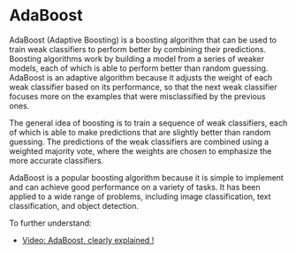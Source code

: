 # AdaBoost
AdaBoost (Adaptive Boosting) is a boosting algorithm that can be used to train weak classifiers to perform better by combining their predictions. Boosting algorithms work by building a model from a series of weaker models, each of which is able to perform better than random guessing. AdaBoost is an adaptive algorithm because it adjusts the weight of each weak classifier based on its performance, so that the next weak classifier focuses more on the examples that were misclassified by the previous ones.

The general idea of boosting is to train a sequence of weak classifiers, each of which is able to make predictions that are slightly better than random guessing. The predictions of the weak classifiers are combined using a weighted majority vote, where the weights are chosen to emphasize the more accurate classifiers.

AdaBoost is a popular boosting algorithm because it is simple to implement and can achieve good performance on a variety of tasks. It has been applied to a wide range of problems, including image classification, text classification, and object detection.

To further understand:
* [Video: AdaBoost, clearly explained !](https://www.youtube.com/watch?v=LsK-xG1cLYA)